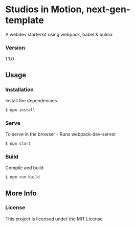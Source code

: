 # Studios in Motion, next-gen-template
A webdev starterkit using webpack, babel &amp; bulma

### Version
1.1.0

## Usage

### Installation

Install the dependencies

```sh
$ npm install
```

### Serve
To serve in the browser  - Runs webpack-dev-server

```sh
$ npm start
```

### Build
Compile and build

```sh
$ npm run build
```

## More Info



### License

This project is licensed under the MIT License

